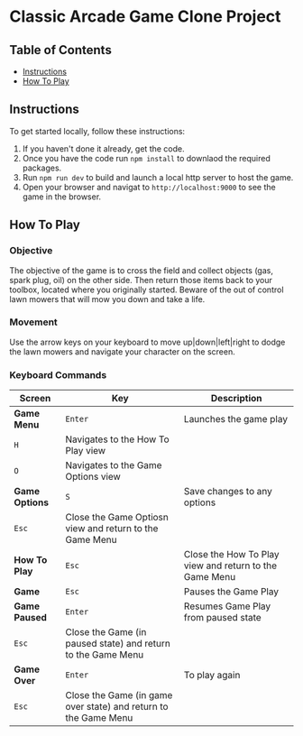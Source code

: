 # Classic Arcade Game Clone Project

## Table of Contents

- [Instructions](#instructions)
- [How To Play](#how-to-play)

## Instructions

To get started locally, follow these instructions:

1. If you haven't done it already, get the code.
1. Once you have the code run `npm install` to downlaod the required packages.
1. Run `npm run dev` to build and launch a local http server to host the game.
1. Open your browser and navigat to `http://localhost:9000` to see the game in the browser.

## How To Play
### Objective
The objective of the game is to cross the field and collect objects (gas, spark plug, oil) on the other side. Then return those items back to your toolbox, located where you originally started. Beware of the out of control lawn mowers that will mow you down and take a life.

### Movement
Use the arrow keys on your keyboard to move up|down|left|right to dodge the lawn mowers and navigate your character on the screen.

### Keyboard Commands

| Screen | Key | Description
|---|---|---|
**Game Menu** | ```Enter``` | Launches the game play
 | ```H```  | Navigates to the How To Play view
 | ```O```  | Navigates to the Game Options view
**Game Options** | ```S``` | Save changes to any options
 | ```Esc```  | Close the Game Optiosn view and return to the Game Menu
**How To Play** | ```Esc```  | Close the How To Play view and return to the Game Menu
**Game** | ```Esc```| Pauses the Game Play
**Game Paused** | ```Enter```| Resumes Game Play from paused state
 | ```Esc```  | Close the Game (in paused state) and return to the Game Menu
**Game Over** | ```Enter```| To play again
 | ```Esc```  | Close the Game (in game over state) and return to the Game Menu
